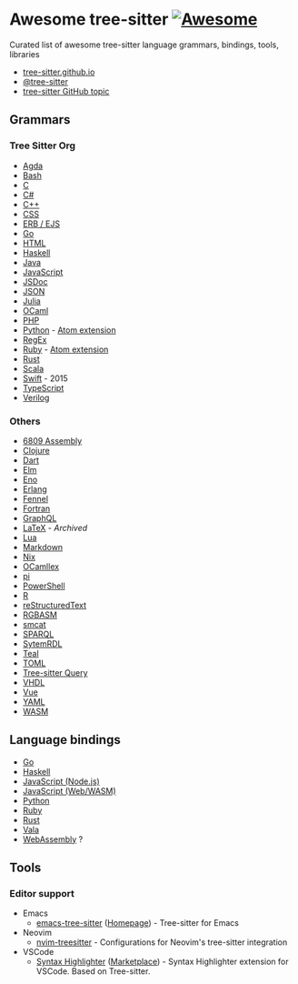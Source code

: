 # Awesome tree-sitter [![Awesome](https://awesome.re/badge.svg)](https://awesome.re)

Curated list of awesome tree-sitter language grammars, bindings, tools, libraries

- [tree-sitter.github.io](https://tree-sitter.github.io/tree-sitter/)
- [@tree-sitter](https://github.com/tree-sitter)
- [tree-sitter GitHub topic](https://github.com/topics/tree-sitter)

## Grammars

### Tree Sitter Org

- [Agda](https://github.com/tree-sitter/tree-sitter-agda)
- [Bash](https://github.com/tree-sitter/tree-sitter-bash)
- [C](https://github.com/tree-sitter/tree-sitter-c)
- [C#](https://github.com/tree-sitter/tree-sitter-c-sharp)
- [C++](https://github.com/tree-sitter/tree-sitter-cpp)
- [CSS](https://github.com/tree-sitter/tree-sitter-css)
- [ERB / EJS](https://github.com/tree-sitter/tree-sitter-embedded-template)
- [Go](https://github.com/tree-sitter/tree-sitter-go)
- [HTML](https://github.com/tree-sitter/tree-sitter-html)
- [Haskell](https://github.com/tree-sitter/tree-sitter-haskell)
- [Java](https://github.com/tree-sitter/tree-sitter-java)
- [JavaScript](https://github.com/tree-sitter/tree-sitter-javascript)
- [JSDoc](https://github.com/tree-sitter/tree-sitter-jsdoc)
- [JSON](https://github.com/tree-sitter/tree-sitter-json)
- [Julia](https://github.com/tree-sitter/tree-sitter-julia)
- [OCaml](https://github.com/tree-sitter/tree-sitter-ocaml)
- [PHP](https://github.com/tree-sitter/tree-sitter-php)
- [Python](https://github.com/tree-sitter/tree-sitter-python) - [Atom extension](https://github.com/atom/language-python)
- [RegEx](https://github.com/tree-sitter/tree-sitter-regex)
- [Ruby](https://github.com/tree-sitter/tree-sitter-ruby) - [Atom extension](https://github.com/atom/language-ruby)
- [Rust](https://github.com/tree-sitter/tree-sitter-rust)
- [Scala](https://github.com/tree-sitter/tree-sitter-scala)
- [Swift](https://github.com/tree-sitter/tree-sitter-swift) - 2015
- [TypeScript](https://github.com/tree-sitter/tree-sitter-typescript)
- [Verilog](https://github.com/tree-sitter/tree-sitter-verilog)

### Others

- [6809 Assembly](https://github.com/georgjz/tree-sitter-6809)
- [Clojure](https://github.com/oakmac/tree-sitter-clojure)
- [Dart](https://github.com/UserNobody14/tree-sitter-dart)
- [Elm](https://github.com/razzeee/tree-sitter-elm)
- [Eno](https://github.com/eno-lang/tree-sitter-eno)
- [Erlang](https://github.com/AbstractMachinesLab/tree-sitter-erlang)
- [Fennel](https://github.com/travonted/tree-sitter-fennel)
- [Fortran](https://github.com/stadelmanma/tree-sitter-fortran)
- [GraphQL](https://github.com/dralletje/tree-sitter-graphql)
- [LaTeX](https://github.com/yitzchak/tree-sitter-latex) - *Archived*
- [Lua](https://github.com/Azganoth/tree-sitter-lua)
- [Markdown](https://github.com/ikatyang/tree-sitter-markdown)
- [Nix](https://github.com/cstrahan/tree-sitter-nix)
- [OCamllex](https://github.com/atom-ocaml/tree-sitter-ocamllex)
- [pi](https://github.com/scmlab/tree-sitter-pi)
- [PowerShell](https://github.com/jrsconfitto/tree-sitter-powershell)
- [R](https://github.com/r-lib/tree-sitter-r)
- [reStructuredText](https://github.com/stsewd/tree-sitter-rst)
- [RGBASM](https://github.com/tobiasvl/tree-sitter-rgbasm)
- [smcat](https://github.com/sverweij/tree-sitter-smcat)
- [SPARQL](https://github.com/BonaBeavis/tree-sitter-sparql)
- [SytemRDL](https://github.com/SystemRDL/tree-sitter-systemrdl)
- [Teal](https://github.com/euclidianAce/tree-sitter-teal)
- [TOML](https://github.com/ikatyang/tree-sitter-toml)
- [Tree-sitter Query](https://github.com/nvim-treesitter/tree-sitter-query)
- [VHDL](https://github.com/alemuller/tree-sitter-vhdl)
- [Vue](https://github.com/ikatyang/tree-sitter-vue)
- [YAML](https://github.com/ikatyang/tree-sitter-yaml)
- [WASM](https://github.com/wasm-lsp/tree-sitter-wasm)

## Language bindings

- [Go](https://github.com/smacker/go-tree-sitter)
- [Haskell](https://github.com/tree-sitter/haskell-tree-sitter)
- [JavaScript (Node.js)](https://github.com/tree-sitter/node-tree-sitter)
- [JavaScript (Web/WASM)](https://github.com/tree-sitter/tree-sitter/tree/master/lib/binding_web)
- [Python](https://github.com/tree-sitter/py-tree-sitter)
- [Ruby](https://github.com/tree-sitter/ruby-tree-sitter)
- [Rust](https://github.com/tree-sitter/tree-sitter/tree/master/lib/binding_rust)
- [Vala](https://gitlab.gnome.org/albfan/vala-tree-sitter)
- [WebAssembly](https://github.com/stereobooster/tree-sitter-wasm) ?

## Tools

### Editor support

- Emacs
  - [emacs-tree-sitter](https://github.com/ubolonton/emacs-tree-sitter) ([Homepage](https://ubolonton.github.io/emacs-tree-sitter/)) - Tree-sitter for Emacs
- Neovim
  - [nvim-treesitter](https://github.com/nvim-treesitter/nvim-treesitter) - Configurations for Neovim's tree-sitter integration
- VSCode
  - [Syntax Highlighter](https://github.com/EvgeniyPeshkov/syntax-highlighter) ([Marketplace](https://marketplace.visualstudio.com/items?itemName=evgeniypeshkov.syntax-highlighter)) - Syntax Highlighter extension for VSCode. Based on Tree-sitter.
